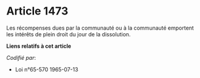# Article 1473

Les récompenses dues par la communauté ou à la communauté emportent les intérêts de plein droit du jour de la dissolution.

**Liens relatifs à cet article**

_Codifié par_:

  - Loi n°65-570 1965-07-13
